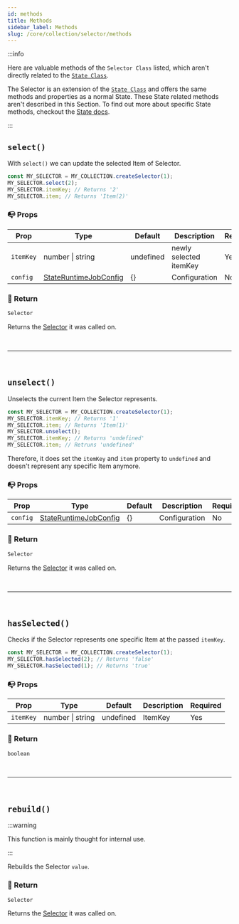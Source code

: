 ```yaml
---
id: methods
title: Methods
sidebar_label: Methods
slug: /core/collection/selector/methods
---
```


:::info

Here are valuable methods of the `Selector Class` listed,
which aren't directly related to the [`State Class`](../../state/Introduction.md).

The Selector is an extension of the [`State Class`](../../state/Introduction.md)
and offers the same methods and properties as a normal State.
These State related methods aren't described in this Section.
To find out more about specific State methods, 
checkout the [State docs](../../state/Introduction.md).

:::

## `select()`

With `select()` we can update the selected Item of Selector.
```ts
const MY_SELECTOR = MY_COLLECTION.createSelector(1);
MY_SELECTOR.select(2);
MY_SELECTOR.itemKey; // Returns '2'
MY_SELECTOR.item; // Returns 'Item(2)'
```

### 📭 Props

| Prop                 | Type                                                                              | Default    | Description                                                                                   | Required |
|----------------------|-----------------------------------------------------------------------------------|------------|-----------------------------------------------------------------------------------------------|----------|
| `itemKey`            | number \| string                                                                  | undefined  | newly selected itemKey                                                                        | Yes      |
| `config`             | [StateRuntimeJobConfig](../../../../../Interfaces.md#stateruntimejobconfig)       | {}         | Configuration                                                                                 | No       |

### 📄 Return

```ts
Selector
```
Returns the [Selector](./Introduction.md) it was called on.



<br />

---

<br />



## `unselect()`

Unselects the current Item the Selector represents.
```ts {3}
const MY_SELECTOR = MY_COLLECTION.createSelector(1);
MY_SELECTOR.itemKey; // Returns '1'
MY_SELECTOR.item; // Returns 'Item(1)'
MY_SELECTOR.unselect();
MY_SELECTOR.itemKey; // Returns 'undefined'
MY_SELECTOR.item; // Retruns 'undefined'
```
Therefore, it does set the `itemKey` and `item` property to `undefined`
and doesn't represent any specific Item anymore.

### 📭 Props

| Prop                 | Type                                                                              | Default    | Description                                                                                   | Required |
|----------------------|-----------------------------------------------------------------------------------|------------|-----------------------------------------------------------------------------------------------|----------|
| `config`             | [StateRuntimeJobConfig](../../../../../Interfaces.md#stateruntimejobconfig)       | {}         | Configuration                                                                                 | No       |

### 📄 Return

```ts
Selector
```
Returns the [Selector](./Introduction.md) it was called on.



<br />

---

<br />



## `hasSelected()`

Checks if the Selector represents one specific Item at the passed `itemKey`.
```ts {2,3}
const MY_SELECTOR = MY_COLLECTION.createSelector(1);
MY_SELECTOR.hasSelected(2); // Returns 'false'
MY_SELECTOR.hasSelected(1); // Returns 'true'
```

### 📭 Props

| Prop                 | Type                                                                              | Default    | Description                                                                                   | Required |
|----------------------|-----------------------------------------------------------------------------------|------------|-----------------------------------------------------------------------------------------------|----------|
| `itemKey`            | number \| string                                                                  | undefined  | ItemKey                                                                                       | Yes      |

### 📄 Return

```ts
boolean
```



<br />

---

<br />



## `rebuild()`

:::warning

This function is mainly thought for internal use.

:::

Rebuilds the Selector `value`.

### 📄 Return

```ts
Selector
```
Returns the [Selector](./Introduction.md) it was called on.
